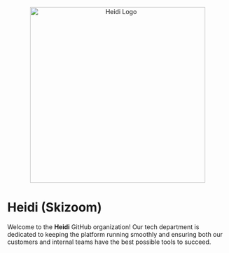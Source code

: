 <p align="center"><a href="https://www.heidi.com" target="_blank"><img src="https://lh4.googleusercontent.com/Se_3X641Vgf0tZY85R6ldqaCE9hDmC727ASig5lVqEZVnkDCd5dcYzaNf1PiPR7Ma9EB5HzmW3wx9DR0vATdg7f11fgVup-5KgS6T8iHKDSzD0-peRaEgN8mvW04OHIn_Q=w1280" width="400" alt="Heidi Logo"></a></p>

# Heidi (Skizoom)

Welcome to the **Heidi** GitHub organization! Our tech department is dedicated to keeping the platform running smoothly and ensuring both our customers and internal teams have the best possible tools to succeed.
